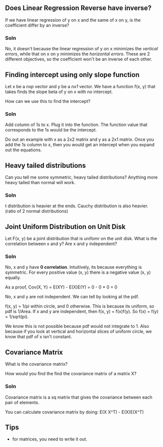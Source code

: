 ## Does Linear Regression Reverse have inverse?

If we have linear regression of y on x and the same of x on y, is the coefficient differ by an inverse?

### Soln
No, it doesn't because the linear regression of y on x minimizes the _vertical errors_, while that on x on y minimizes the _horizontal errors_.
These are 2 different objectives, so the coefficient won't be an inverse of each other.

## Finding intercept using only slope function
Let x be a _nxp_ vector and y be a _nx1_ vector. We have a function f(x, y) that takes finds the slope beta of y on x with no intercept. 

How can we use this to find the intercept?

### Soln
Add column of 1s to x. Plug it into the function. The function value that corresponds to the 1s would be the intercept.

Do out an example with x as a 2x2 matrix and y as a 2x1 matrix.
Once you add the 1s column to x, then you would get an intercept when you expand out the equations.

## Heavy tailed distributions

Can you tell me some symmetric, heavy tailed distributions? Anything more heavy tailed than normal will work.

### Soln
t distribution is heavier at the ends.
Cauchy distribution is also heavier. (ratio of 2 normal distributions)

## Joint Uniform Distribution on Unit Disk
Let F(x, y) be a joint distribution that is unifomr on the unit disk. 
What is the correlation between x and y? Are x and y independent?

### Soln
No, x and y have **0 correlation**. Intuitively, its because everything is symmetric. For every positive value (x, y) there is a negative value (x, y) equally.

As a proof, Cov(X, Y) = E(XY) - E(X)E(Y) = 0 - 0 * 0 = 0

No, x and y are not independent. We can tell by looking at the pdf.

f(x, y) = 1/pi within circle, and 0 otherwise. This is because its uniform, so pdf is 1/Area.
If x and y are independent, then f(x, y) = f(x)f(y). So f(x) = f(y) = 1/sqrt(pi).

We know this is not possible because pdf would not integrate to 1. Also because if you look at 
vertical and horizontal slices of uniform circle, we know that pdf of x isn't constant. 

## Covariance Matrix
What is the covariance matrix?

How would you find the find the covariance matrix of a matrix X?

### Soln
Covariance matrix is a sq matrix that gives the covariance between each pair of elements.

You can calculate covariance matrix by doing:
E(X X^T) - E(X)E(X^T)


## Tips
- for matrices, you need to write it out.


